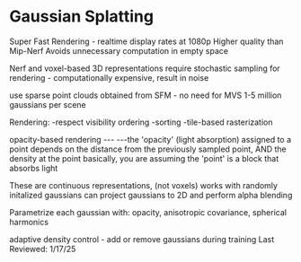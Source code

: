 # Gaussian Splatting
Super Fast Rendering - realtime display rates at 1080p
Higher quality than Mip-Nerf
Avoids unnecessary computation in empty space

Nerf and voxel-based 3D representations require stochastic sampling for rendering - computationally expensive, result in noise

use sparse point clouds obtained from SFM - no need for MVS
1-5 million gaussians per scene

Rendering:
-respect visibility ordering
-sorting
-tile-based rasterization


opacity-based rendering --- 
---the 'opacity' (light absorption) assigned to a point
depends on the distance from the previously sampled point, AND the density at the point
basically, you are assuming the 'point' is a block that absorbs light

These are continuous representations, (not voxels)
works with randomly initalized gaussians
can project gaussians to 2D and perform alpha blending

Parametrize each gaussian with:
    opacity, anisotropic covariance, spherical harmonics
    
adaptive density control - add or remove gaussians during training
Last Reviewed: 1/17/25
